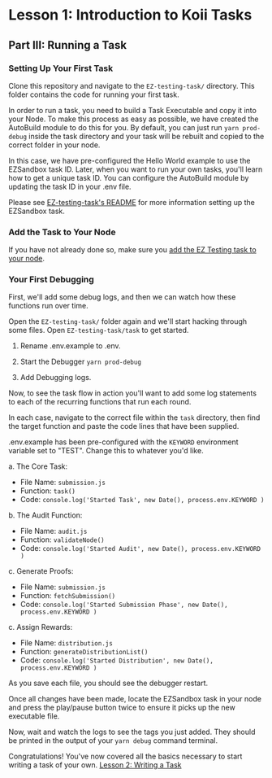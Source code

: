 # Lesson 1: Introduction to Koii Tasks

## Part III: Running a Task

### Setting Up Your First Task

Clone this repository and navigate to the `EZ-testing-task/` directory. This folder contains the code for running your first task.

In order to run a task, you need to build a Task Executable and copy it into your Node. To make this process as easy as possible, we have created the AutoBuild module to do this for you. By default, you can just run `yarn prod-debug` inside the task directory and your task will be rebuilt and copied to the correct folder in your node.

In this case, we have pre-configured the Hello World example to use the EZSandbox task ID. Later, when you want to run your own tasks, you'll learn how to get a unique task ID. You can configure the AutoBuild module by updating the task ID in  your .env file.

Please see [EZ-testing-task's README](./EZ-testing-task/README.md) for more information setting up the EZSandbox task.

### Add the Task to Your Node

If you have not already done so, make sure you [add the EZ Testing task to your node](./PartII.md#run-a-task).

### Your First Debugging

First, we'll add some debug logs, and then we can watch how these functions run over time.

Open the `EZ-testing-task/` folder again and we'll start hacking through some files. Open `EZ-testing-task/task` to get started.

1. Rename .env.example to .env.

2. Start the Debugger
   `yarn prod-debug`

3. Add Debugging logs.

Now, to see the task flow in action you'll want to add some log statements to each of the recurring functions that run each round.

In each case, navigate to the correct file within the `task` directory, then find the target function and paste the code lines that have been supplied.

.env.example has been pre-configured with the `KEYWORD` environment variable set to "TEST". Change this to whatever you'd like.

a. The Core Task:

- File Name: `submission.js`
- Function: `task()`
- Code: `console.log('Started Task', new Date(), process.env.KEYWORD )`

b. The Audit Function:

- File Name: `audit.js`
- Function: `validateNode()`
- Code: `console.log('Started Audit', new Date(), process.env.KEYWORD )`

c. Generate Proofs:

- File Name: `submission.js`
- Function: `fetchSubmission()`
- Code: `console.log('Started Submission Phase', new Date(), process.env.KEYWORD )`

c. Assign Rewards:

- File Name: `distribution.js`
- Function: `generateDistributionList()`
- Code: `console.log('Started Distribution', new Date(), process.env.KEYWORD )`

As you save each file, you should see the debugger restart.

Once all changes have been made, locate the EZSandbox task in your node and press the play/pause button twice to ensure it picks up the new executable file.

Now, wait and watch the logs to see the tags you just added. They should be printed in the output of your `yarn debug` command terminal.

Congratulations! You've now covered all the basics necessary to start writing a task of your own. [Lesson 2: Writing a Task](../Lesson%202/README.md)
